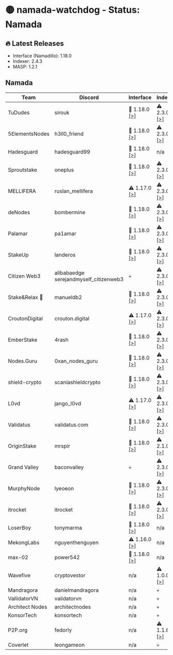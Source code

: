 # 🟡 namada-watchdog - Status: Namada

## 🔥 Latest Releases
- Interface (Namadillo): 1.18.0
- Indexer: 2.4.3
- MASP: 1.2.1

## Namada
| Team | Discord | Interface | Indexer | MASP |
|-|-|-|-|-|
| TuDudes | sirouk | 🎉 1.18.0  [[>]](https://interface.namada.tududes.com/) | ⚠️ 2.3.0  [[>]](https://indexer.namada.tududes.com/health) | ⚠️ 1.2.0  [[>]](https://masp.namada.tududes.com/health) |
| 5ElementsNodes | h3ll0_friend | 🎉 1.18.0  [[>]](https://namadillo.5elementsnodes.com/) | ⚠️ 2.3.0  [[>]](https://index-namada.5elementsnodes.com/health) | ⚠️ 1.2.0  [[>]](https://masp-namada.5elementsnodes.com/health) |
| Hadesguard | hadesguard99 | 🎉 1.18.0  [[>]](https://interface.hadesguard.tech) | n/a | n/a |
| Sproutstake | oneplus | 🎉 1.18.0  [[>]](https://namada-interface.sproutstake.space/) | ⚠️ 2.3.0  [[>]](https://namada-api.sproutstake.space/health) | ⚠️ 1.2.0  [[>]](https://namada-masp-api.sproutstake.space/health) |
| MELLIFERA | ruslan_mellifera | ⚠️ 1.17.0  [[>]](https://namadillo.mellifera.network) | ⚠️ 2.3.0  [[>]](https://namada-mainnet-indexer.mellifera.network/health) | 💀 |
| deNodes | bombermine | 🎉 1.18.0  [[>]](https://namadillo.denodes.xyz) | ⚠️ 2.3.0  [[>]](https://namada-indexer.denodes.xyz/health) | ⚠️ 1.2.0  [[>]](https://namada-masp-indexer.denodes.xyz/health) |
| Palamar | pa1amar | 🎉 1.18.0  [[>]](https://namada-interface.palamar.io) | ⚠️ 2.3.0  [[>]](https://namada-indexer.palamar.io/health) | ⚠️ 1.2.0  [[>]](https://namada-masp.palamar.io/health) |
| StakeUp | landeros | 🎉 1.18.0  [[>]](https://namadillo.namada.stakeup.tech) | ⚠️ 2.3.0  [[>]](https://indexer.namada.stakeup.tech/health) | ⚠️ 1.2.0  [[>]](https://masp-indexer.namada.stakeup.tech/health) |
| Citizen Web3 | alibabaedge<br> serejandmyself_citizenweb3 | 💀 | ⚠️ 2.3.0  [[>]](https://indexer.namada.citizenweb3.com/health) | ⚠️ 1.2.0  [[>]](https://masp-indexer.namada.citizenweb3.com/health) |
| Stake&Relax 🦥 | manueldb2 | 🎉 1.18.0  [[>]](https://namadillo.stakeandrelax.net) | ⚠️ 2.3.0  [[>]](https://namada-indexer.stakeandrelax.net/health) | ⚠️ 1.2.0  [[>]](https://namada-masp.stakeandrelax.net/health) |
| CroutonDigital | crouton.digital | ⚠️ 1.17.0  [[>]](https://namadillo.crouton.digital) | ⚠️ 2.3.0  [[>]](https://namada-mainnet-indexer.crouton.digital/health) | ⚠️ 1.2.0  [[>]](https://namada-mainnet-masp-indexer.crouton.digital/health) |
| EmberStake | 4rash | 🎉 1.18.0  [[>]](https://namadillo.emberstake.xyz) | ⚠️ 2.3.0  [[>]](https://namada-idx.emberstake.xyz/health) | ⚠️ 1.2.0  [[>]](https://namada-masp-idx.emberstake.xyz/health) |
| Nodes.Guru | 0xan_nodes_guru | 🎉 1.18.0  [[>]](https://namada-interface.nodes.guru) | ⚠️ 2.3.0  [[>]](https://namada-indexer.nodes.guru/health) | ⚠️ 1.2.0  [[>]](https://namada-masp.nodes.guru/health) |
| shield-crypto | scaniashieldcrypto | 🎉 1.18.0  [[>]](https://namadillo.shield-crypto.com/) | ⚠️ 2.3.0  [[>]](https://namada-indexer.shield-crypto.com/health) | ⚠️ 1.2.0  [[>]](https://namada-public-masp.shield-crypto.com/health) |
| L0vd | jango_l0vd | ⚠️ 1.17.0  [[>]](https://namadillo.l0vd.com/) | ⚠️ 2.3.0  [[>]](https://namada-mainnet-indexer.rpc.l0vd.com/health) | 💀 |
| Validatus | validatus.com | 🎉 1.18.0  [[>]](https://namadillo.namada.validatus.com/) | ⚠️ 2.3.0  [[>]](https://indexer.namada.validatus.com/health) | ⚠️ 1.2.0  [[>]](https://masp.namada.validatus.com/health) |
| OriginStake | mrspir | 🎉 1.18.0  [[>]](https://app.namada.cc) | ⚠️ 2.1.0  [[>]](https://namada-indexer-01.originstake.com/health) | 💀 |
| Grand Valley | baconvalley | 💀 | ⚠️ 2.3.0  [[>]](https://indexer-mainnet-namada.grandvalleys.com/health) | ⚠️ 1.2.0  [[>]](https://masp-indexer-mainnet-namada.grandvalleys.com/health) |
| MurphyNode | lyeoeon | 🎉 1.18.0  [[>]](https://namadillo.murphynode.net/) | ⚠️ 2.3.0  [[>]](https://indexer.namada.murphynode.net/health) | ⚠️ 1.2.0  [[>]](https://masp-indexer.murphynode.net/health) |
| itrocket | itrocket | 🎉 1.18.0  [[>]](https://namadillo.itrocket.net/) | ⚠️ 2.3.0  [[>]](https://namada-mainnet-indexer.itrocket.net/health) | ⚠️ 1.1.0  [[>]](https://namada-mainnet-masp.itrocket.net/health) |
| LoserBoy | tonymarma | 🎉 1.18.0  [[>]](https://interface.loserboy.xyz) | n/a | n/a |
| MekongLabs | nguyenthenguyen | ⚠️ 1.16.0  [[>]](https://namadillo.pwa.mekonglabs.xyz/) | n/a | n/a |
| max-02 | power542 | 🎉 1.18.0  [[>]](https://namadillo.net) | n/a | n/a |
| Wavefive | cryptovestor | n/a | ⚠️ 1.0.0  [[>]](https://namada-indexer.0xcryptovestor.com/health) | 💀 |
| Mandragora | danielmandragora | n/a | 💀 | n/a |
| VallidatorVN | validatorvn | n/a | 💀 | 💀 |
| Architect Nodes | architectnodes | n/a | 💀 | 💀 |
| KonsorTech | konsortech | n/a | 💀 | n/a |
| P2P.org | fedorly | n/a | ⚠️ 1.1.6  [[>]](https://api-namada-mainnet-indexer.tm.p2p.org/health) | n/a |
| Coverlet | leongameon | n/a | 💀 | n/a |